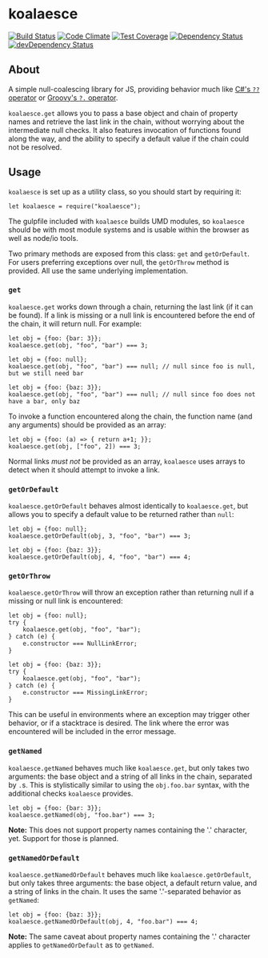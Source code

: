 # koalaesce

[![Build Status](https://travis-ci.org/ssube/koalaesce.svg?branch=master)](https://travis-ci.org/ssube/koalaesce)
[![Code Climate](https://codeclimate.com/github/ssube/koalaesce/badges/gpa.svg)](https://codeclimate.com/github/ssube/koalaesce)
[![Test Coverage](https://codeclimate.com/github/ssube/koalaesce/badges/coverage.svg)](https://codeclimate.com/github/ssube/koalaesce)
[![Dependency Status](https://david-dm.org/ssube/koalaesce.svg)](https://david-dm.org/ssube/koalaesce) 
[![devDependency Status](https://david-dm.org/ssube/koalaesce/dev-status.svg)](https://david-dm.org/ssube/koalaesce#info=devDependencies)

## About
A simple null-coalescing library for JS, providing behavior much like 
[C#'s `??` operator](https://msdn.microsoft.com/en-us/library/ms173224.aspx) or 
[Groovy's `?.` operator](http://groovy.codehaus.org/Operators#Operators-ElvisOperator(?:)). 

`koalaesce.get` allows you to pass a base object and chain of property names and retrieve the 
last link in the chain, without worrying about the intermediate null checks. It also features 
invocation of functions found along the way, and the ability to specify a default value if the 
chain could not be resolved.

## Usage
`koalaesce` is set up as a utility class, so you should start by requiring it:

    let koalaesce = require("koalaesce");

The gulpfile included with `koalaesce` builds UMD modules, so `koalaesce` should be with most 
module systems and is usable within the browser as well as node/io tools.

Two primary methods are exposed from this class: `get` and `getOrDefault`. For users preferring 
exceptions over null, the `getOrThrow` method is provided. All use the same underlying 
implementation.

### `get`
`koalaesce.get` works down through a chain, returning the last link (if it can be found). If a 
link is missing or a null link is encountered before the end of the chain, it will return null. 
For example:

    let obj = {foo: {bar: 3}};
    koalaesce.get(obj, "foo", "bar") === 3;
    
    let obj = {foo: null};
    koalaesce.get(obj, "foo", "bar") === null; // null since foo is null, but we still need bar
    
    let obj = {foo: {baz: 3}};
    koalaesce.get(obj, "foo", "bar") === null; // null since foo does not have a bar, only baz

To invoke a function encountered along the chain, the function name (and any arguments) should be 
provided as an array:

    let obj = {foo: (a) => { return a+1; }};
    koalaesce.get(obj, ["foo", 2]) === 3;

Normal links *must not* be provided as an array, `koalaesce` uses arrays to detect when it should 
attempt to invoke a link.

### `getOrDefault`
`koalaesce.getOrDefault` behaves almost identically to `koalaesce.get`, but allows you to specify 
a default value to be returned rather than `null`:

    let obj = {foo: null};
    koalaesce.getOrDefault(obj, 3, "foo", "bar") === 3;
    
    let obj = {foo: {baz: 3}};
    koalaesce.getOrDefault(obj, 4, "foo", "bar") === 4;

### `getOrThrow`
`koalaesce.getOrThrow` will throw an exception rather than returning null if a missing or null 
link is encountered:

    let obj = {foo: null};
    try {
        koalaesce.get(obj, "foo", "bar");
    } catch (e) {
        e.constructor === NullLinkError;
    }

    let obj = {foo: {baz: 3}};
    try {
        koalaesce.get(obj, "foo", "bar");
    } catch (e) {
        e.constructor === MissingLinkError;
    }

This can be useful in environments where an exception may trigger other behavior, or if a 
stacktrace is desired. The link where the error was encountered will be included in the error 
message.

### `getNamed`
`koalaesce.getNamed` behaves much like `koalaesce.get`, but only takes two arguments: the base 
object and a string of all links in the chain, separated by `.`s. This is stylistically similar 
to using the `obj.foo.bar` syntax, with the additional checks `koalaesce` provides.

    let obj = {foo: {bar: 3}};
    koalaesce.getNamed(obj, "foo.bar") === 3;

**Note:** This does not support property names containing the '.' character, yet. Support for 
those is planned.

### `getNamedOrDefault`
`koalaesce.getNamedOrDefault` behaves much like `koalaesce.getOrDefault`, but only takes three 
arguments: the base object, a default return value, and a string of links in the chain. It uses 
the same '.'-separated behavior as `getNamed`:

    let obj = {foo: {baz: 3}};
    koalaesce.getNamedOrDefault(obj, 4, "foo.bar") === 4;

**Note:** The same caveat about property names containing the '.' character applies to 
`getNamedOrDefault` as to `getNamed`.

